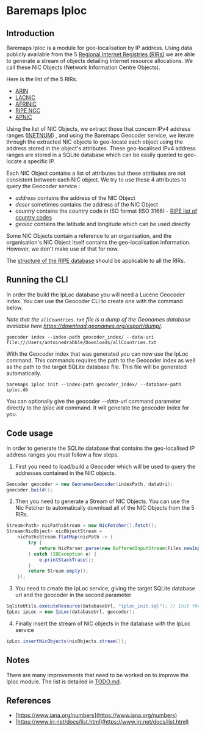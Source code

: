 # Baremaps Iploc

## Introduction

Baremaps Iploc is a module for geo-localisation by IP address. Using data publicly available from the 5
[Regional Internet Registries (RIRs)](https://whatismyipaddress.com/rir) we are able to generate a stream
of objects detailing Internet resource allocations. We call these NIC Objects (Network Information Centre Objects).

Here is the list of the 5 RIRs.

 - [ARIN](https://www.arin.net/)
 - [LACNIC](https://www.lacnic.net/)
 - [AFRINIC](https://afrinic.net/)
 - [RIPE NCC](https://www.ripe.net/)
 - [APNIC](https://www.apnic.net/)

Using the list of NIC Objects, we extract those that concern IPv4 address ranges ([INETNUM](https://www.ripe.net/manage-ips-and-asns/db/support/documentation/ripe-database-documentation/rpsl-object-types/4-2-descriptions-of-primary-objects/4-2-4-description-of-the-inetnum-object))
, and using the Baremaps Geocoder service, we iterate through the extracted NIC objects to geo-locate each object using the address stored in the object's attributes. 
These geo-localised IPv4 address ranges are stored in a SQLite database which can be easily queried to geo-locate a specific IP.

Each NIC Object contains a list of attributes but these attributes are not consistent between each NIC object. We try to use these 4 attributes to query the Geocoder service : 

- *address* contains the address of the NIC Object
- *descr* sometimes contains the address of the NIC Object
- *country* contains the country code in ISO format (ISO 3166) - [RIPE list of country codes](https://www.ripe.net/participate/member-support/list-of-members/list-of-country-codes-and-rirs)
- *geoloc* contains the latitude and longitude which can be used directly

Some NIC Objects contain a reference to an organisation, and the organisation's NIC Object itself contains the 
geo-localisation information. However, we don't make use of that for now.

The [structure of the RIPE database](https://www.ripe.net/manage-ips-and-asns/db/support/documentation/ripe-database-documentation/ripe-database-structure)
should be applicable to all the RIRs.

## Running the CLI

In order the build the IpLoc database you will need a Lucene Geocoder index. 
You can use the Geocoder CLI to create one with the command below. 

*Note that the `allCountries.txt` file is a dump of the Geonames database available here https://download.geonames.org/export/dump/.*

```
geocoder index --index-path geocoder_index/ --data-uri file:///Users/antoinedrabble/Downloads/allCountries.txt 
```

With the Geocoder index that was generated you can now use the IpLoc command. This commands requires the path to the Geocoder index as well as
the path to the target SQLite database file. This file will be generated automatically.

```
baremaps iploc init --index-path geocoder_index/ --database-path iploc.db
```

You can optionally give the geocoder *--data-uri* command parameter directly to the *iploc init* command. It will
generate the geocoder index for you.

## Code usage

In order to generate the SQLite database that contains the geo-localised IP address ranges you must follow a few steps.

1) First you need to load/build a Geocoder which will be used to query the addresses contained in the NIC objects.

```java
Geocoder geocoder = new GeonamesGeocoder(indexPath, dataUri);
geocoder.build();
```

2) Then you need to generate a Stream of NIC Objects. You can use the Nic Fetcher to automatically download all of the NIC Objects from the 5 RIRs.

```java
Stream<Path> nicPathsStream = new NicFetcher().fetch();
Stream<NicObject> nicObjectStream =
    nicPathsStream.flatMap(nicPath -> {
        try {
            return NicParser.parse(new BufferedInputStream(Files.newInputStream(nicPath)));
        } catch (IOException e) {
            e.printStackTrace();
        }
        return Stream.empty();
    });
```

3) You need to create the IpLoc service, giving the target SQLite database url and the geocoder in the second parameter

```java
SqliteUtils.executeResource(databaseUrl, "iploc_init.sql"); // Init the SQLite database
IpLoc ipLoc = new IpLoc(databaseUrl, geocoder);
```

4) Finally insert the stream of NIC objects in the database with the IpLoc service

```java
ipLoc.insertNicObjects(nicObjects.stream());
```

## Notes

There are many improvements that need to be worked on to improve the Iploc module. The list is detailed in [TODO.md](TODO.md).

## References
- [https://www.iana.org/numbers](https://www.iana.org/numbers)
- [https://www.irr.net/docs/list.html](https://www.irr.net/docs/list.html)
